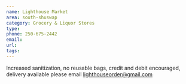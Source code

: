 ```yaml
---
name: Lighthouse Market
area: south-shuswap
category: Grocery & Liquor Stores
type: 
phone: 250-675-2442
email: 
url: 
tags:
---
```


Increased sanitization, no reusable bags, credit and debit encouraged, delivery available please email lighthouseorder@gmail.com